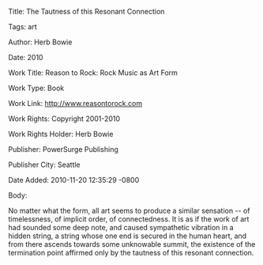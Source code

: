 Title:  The Tautness of this Resonant Connection

Tags:   art

Author: Herb Bowie

Date:   2010

Work Title: Reason to Rock: Rock Music as Art Form

Work Type: Book

Work Link: http://www.reasontorock.com

Work Rights: Copyright 2001-2010

Work Rights Holder: Herb Bowie

Publisher: PowerSurge Publishing

Publisher City: Seattle

Date Added: 2010-11-20 12:35:29 -0800

Body: 

No matter what the form, all art seems to produce a similar sensation -- of timelessness, of implicit order, of connectedness. It is as if the work of art had sounded some deep note, and caused sympathetic vibration in a hidden string, a string whose one end is secured in the human heart, and from there ascends towards some unknowable summit, the existence of the termination point affirmed only by the tautness of this resonant connection.

